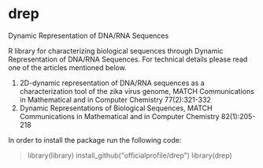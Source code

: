# drep
Dynamic Representation of DNA/RNA Sequences

R library for characterizing biological sequences through Dynamic Representation of DNA/RNA Sequences. For technical details please read one of the articles mentioned below.

1. 2D-dynamic representation of DNA/RNA sequences as a characterization tool of the zika virus genome, MATCH Communications in Mathematical and in Computer Chemistry 77(2):321-332
2. Dynamic Representations of Biological Sequences, MATCH Communications in Mathematical and in Computer Chemistry 82(1):205-218

In order to install the package run the following code:
> library(library)
> install_github("officialprofile/drep")
> library(drep)
